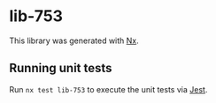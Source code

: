# lib-753

This library was generated with [Nx](https://nx.dev).

## Running unit tests

Run `nx test lib-753` to execute the unit tests via [Jest](https://jestjs.io).
